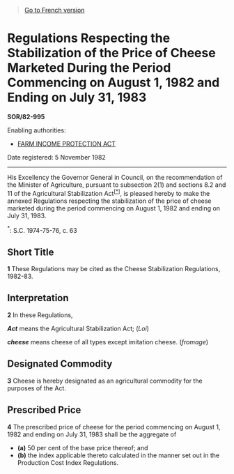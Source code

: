 > [Go to French version](/fr/Règlements/Décrets,%20ordonnances%20et%20règlements%20statutaires/82/995.md)

# Regulations Respecting the Stabilization of the Price of Cheese Marketed During the Period Commencing on August 1, 1982 and Ending on July 31, 1983

**SOR/82-995**

Enabling authorities: 
- [FARM INCOME PROTECTION ACT](/en/Acts/Statutes%20of%20Canada/1991/c.%2022.md)

Date registered: 5 November 1982

----------

His Excellency the Governor General in Council, on the recommendation of the Minister of Agriculture, pursuant to subsection 2(1) and sections 8.2 and 11 of the Agricultural Stabilization Act<sup><a href='#footnote1_e'>[*]</a></sup>, is pleased hereby to make the annexed Regulations respecting the stabilization of the price of cheese marketed during the period commencing on August 1, 1982 and ending on July 31, 1983.

<a name='footnote1_e'><sup>*</sup></a>: S.C. 1974-75-76, c. 63<br />




## Short Title


**1** These Regulations may be cited as the Cheese Stabilization Regulations, 1982-83.




## Interpretation


**2** In these Regulations,

***Act*** means the Agricultural Stabilization Act; (*Loi*)

***cheese*** means cheese of all types except imitation cheese. (*fromage*)




## Designated Commodity


**3** Cheese is hereby designated as an agricultural commodity for the purposes of the Act.




## Prescribed Price


**4** The prescribed price of cheese for the period commencing on August 1, 1982 and ending on July 31, 1983 shall be the aggregate of
- **(a)** 50 per cent of the base price thereof; and
- **(b)** the index applicable thereto calculated in the manner set out in the Production Cost Index Regulations.


